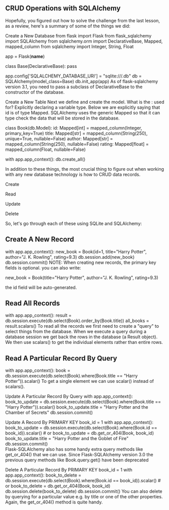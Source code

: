 ## CRUD Operations with SQLAlchemy
Hopefully, you figured out how to solve the challenge from the last lesson, as a review, here's a summary of some of the things we did:

Create a New Database
from flask import Flask
from flask_sqlalchemy import SQLAlchemy
from sqlalchemy.orm import DeclarativeBase, Mapped, mapped_column
from sqlalchemy import Integer, String, Float
 
app = Flask(__name__)
 
class Base(DeclarativeBase):
    pass
 
app.config['SQLALCHEMY_DATABASE_URI'] = "sqlite:///<name of database>.db"
db = SQLAlchemy(model_class=Base)
db.init_app(app)
As of flask-sqlalchemy version 3.1, you need to pass a subclass of DeclarativeBase to the constructor of the database.



Create a New Table
Next we define and create the model. What is the : used for? Explicitly declaring a variable type. Below we are explicitly saying that id is of type Mapped. SQLAlchemy uses the generic Mapped so that it can type check the data that will be stored in the database.


class Book(db.Model):
    id: Mapped[int] = mapped_column(Integer, primary_key=True)
    title: Mapped[str] = mapped_column(String(250), unique=True, nullable=False)
    author: Mapped[str] = mapped_column(String(250), nullable=False)
    rating: Mapped[float] = mapped_column(Float, nullable=False)
 
with app.app_context():
    db.create_all()


In addition to these things, the most crucial thing to figure out when working with any new database technology is how to CRUD data records.

Create

Read

Update

Delete



So, let's go through each of these using SQLite and SQLAlchemy:



## Create A New Record
with app.app_context():
    new_book = Book(id=1, title="Harry Potter", author="J. K. Rowling", rating=9.3)
    db.session.add(new_book)
    db.session.commit()
NOTE: When creating new records, the primary key fields is optional. you can also write:

new_book = Book(title="Harry Potter", author="J. K. Rowling", rating=9.3)

the id field will be auto-generated.



## Read All Records
with app.app_context():
    result = db.session.execute(db.select(Book).order_by(Book.title))
    all_books = result.scalars()
To read all the records we first need to create a "query" to select things from the database. When we execute a query during a database session we get back the rows in the database (a Result object). We then use scalars() to get the individual elements rather than entire rows.





## Read A Particular Record By Query
with app.app_context():
    book = db.session.execute(db.select(Book).where(Book.title == "Harry Potter")).scalar()
To get a single element we can use scalar() instead of scalars().



Update A Particular Record By Query
with app.app_context():
    book_to_update = db.session.execute(db.select(Book).where(Book.title == "Harry Potter")).scalar()
    book_to_update.title = "Harry Potter and the Chamber of Secrets"
    db.session.commit() 


Update A Record By PRIMARY KEY
book_id = 1
with app.app_context():
    book_to_update = db.session.execute(db.select(Book).where(Book.id == book_id)).scalar()
    # or book_to_update = db.get_or_404(Book, book_id)  
    book_to_update.title = "Harry Potter and the Goblet of Fire"
    db.session.commit()  
Flask-SQLAlchemy also has some handy extra query methods like get_or_404() that we can use. Since Flask-SQLAlchemy version 3.0 the previous query methods like Book.query.get() have been deprecated



Delete A Particular Record By PRIMARY KEY
book_id = 1
with app.app_context():
    book_to_delete = db.session.execute(db.select(Book).where(Book.id == book_id)).scalar()
    # or book_to_delete = db.get_or_404(Book, book_id)
    db.session.delete(book_to_delete)
    db.session.commit()
You can also delete by querying for a particular value e.g. by title or one of the other properties. Again, the get_or_404() method is quite handy.